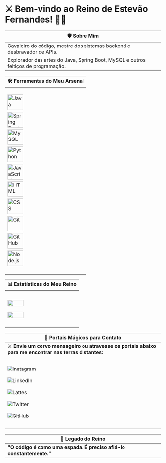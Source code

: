 # ⚔️ Bem-vindo ao Reino de Estevão Fernandes! 🏰🐉

| 🛡️ **Sobre Mim**                                                                                     |
|------------------------------------------------------------------------------------------------------|
| Cavaleiro do código, mestre dos sistemas backend e desbravador de APIs.                              |
| Explorador das artes do Java, Spring Boot, MySQL e outros feitiços de programação.                   |

| 🛠️ **Ferramentas do Meu Arsenal**                                                                    |
|------------------------------------------------------------------------------------------------------|
| <p align="center">                                                                                  |
| <img src="https://cdn.jsdelivr.net/gh/devicons/devicon/icons/java/java-original.svg" width="50" height="50" alt="Java"/> |
| <img src="https://cdn.jsdelivr.net/gh/devicons/devicon/icons/spring/spring-original.svg" width="50" height="50" alt="Spring Boot"/> |
| <img src="https://cdn.jsdelivr.net/gh/devicons/devicon/icons/mysql/mysql-original.svg" width="50" height="50" alt="MySQL"/> |
| <img src="https://cdn.jsdelivr.net/gh/devicons/devicon/icons/python/python-original.svg" width="50" height="50" alt="Python"/> |
| <img src="https://cdn.jsdelivr.net/gh/devicons/devicon/icons/javascript/javascript-original.svg" width="50" height="50" alt="JavaScript"/> |
| <img src="https://cdn.jsdelivr.net/gh/devicons/devicon/icons/html5/html5-original.svg" width="50" height="50" alt="HTML"/> |
| <img src="https://cdn.jsdelivr.net/gh/devicons/devicon/icons/css3/css3-original.svg" width="50" height="50" alt="CSS"/> |
| <img src="https://cdn.jsdelivr.net/gh/devicons/devicon/icons/git/git-original.svg" width="50" height="50" alt="Git"/> |
| <img src="https://cdn.jsdelivr.net/gh/devicons/devicon/icons/github/github-original.svg" width="50" height="50" alt="GitHub"/> |
| <img src="https://cdn.jsdelivr.net/gh/devicons/devicon/icons/nodejs/nodejs-original.svg" width="50" height="50" alt="Node.js"/> |
| </p>                                                                                                 |

| 📊 **Estatísticas do Meu Reino**                                                                     |
|------------------------------------------------------------------------------------------------------|
| <p align="center">                                                                                  |
| <a href="https://github.com/EstevaoFernande744" target="_blank">                                   |
| <img src="https://github-readme-stats.vercel.app/api?username=EstevaoFernande744&show_icons=true&theme=radical" width="48%"/> |
| </a>                                                                                                |
| <a href="https://github.com/EstevaoFernande744" target="_blank">                                   |
| <img src="https://github-readme-stats.vercel.app/api/top-langs/?username=EstevaoFernande744&layout=compact&theme=radical" width="48%"/> |
| </a>                                                                                                |
| </p>                                                                                                 |

| 🐉 **Portais Mágicos para Contato**                                                                  |
|------------------------------------------------------------------------------------------------------|
| ⚔️ **Envie um corvo mensageiro ou atravesse os portais abaixo para me encontrar nas terras distantes:** |
| <p align="center">                                                                                  |
| <a href="https://www.instagram.com/estevaofernandes_/" target="_blank">                             |
| <img src="https://img.shields.io/badge/Instagram-E4405F?style=for-the-badge&logo=instagram&logoColor=white" alt="Instagram"/> |
| </a>                                                                                                |
| <a href="https://www.linkedin.com/in/estev%C3%A3o-fernandes-840a89334/" target="_blank">            |
| <img src="https://img.shields.io/badge/LinkedIn-0077B5?style=for-the-badge&logo=linkedin&logoColor=white" alt="LinkedIn"/> |
| </a>                                                                                                |
| <a href="http://lattes.cnpq.br/8405978172215447" target="_blank">                                   |
| <img src="https://img.shields.io/badge/Lattes-006699?style=for-the-badge&logo=google-scholar&logoColor=white" alt="Lattes"/> |
| </a>                                                                                                |
| <a href="https://x.com/Estevaofrnds74" target="_blank">                                             |
| <img src="https://img.shields.io/badge/Twitter-1DA1F2?style=for-the-badge&logo=twitter&logoColor=white" alt="Twitter"/> |
| </a>                                                                                                |
| <a href="https://github.com/EstevaoFernande744" target="_blank">                                    |
| <img src="https://img.shields.io/badge/GitHub-181717?style=for-the-badge&logo=github&logoColor=white" alt="GitHub"/> |
| </a>                                                                                                |
| </p>                                                                                                 |

| 🐉 **Legado do Reino**                                                                               |
|------------------------------------------------------------------------------------------------------|
| **"O código é como uma espada. É preciso afiá-lo constantemente."**                                 |
